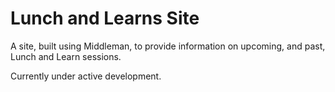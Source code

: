 # Lunch and Learns Site

A site, built using Middleman, to provide information on upcoming, and past, Lunch and Learn sessions.

Currently under active development.
